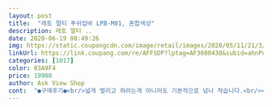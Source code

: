 ```yaml
---
layout: post 
title:  "레토 멀티 푸쉬업바 LPB-M01, 혼합색상" 
description: 레토 멀티 ..
date: 2020-06-19 08:49:26 
img: https://static.coupangcdn.com/image/retail/images/2020/05/11/21/3/95eddd0c-dfeb-402a-b0df-d69256456628.jpg 
linkUrl: https://link.coupang.com/re/AFFSDP?lptag=AF3600438&subid=ahnPublicAsk&pageKey=1577684986&itemId=2697773535&vendorItemId=70688174320&traceid=V0-113-28b6326593dcf36c 
categories: [1017] 
color: 03A9F4 
price: 19900 
author: Ask View Shop 
cont:  "●구매후기●<br/>넓게 벌리고 하려는게 아니어도 기본적으로 넘나 작습니다.<br/><br/>다른 제품을 하나 더 구매할 생각입니다.<br/><br/>마감 별로구요 프린팅이 번지고 기스가 많네요 싼맛에 씁니다<br/>무엇보다 손잡이가 고무라 손바닥이 엄청 나쁩니다<br/>사이즈가 작다보니 너무 좁아요.<br/><br/>사이즈를 확인해 보세요.<br/><br/>사진만 보고 사이즈를 안보고 구매해서... <br/>.<br/><br/>이 제품 가성비는 좋아서 그냥 쓸 생각이고<br/>일반적인 푸쉬업하는거보다<br/>작다는게 장점이 될 수 있겠지만 이 푸쉬업바는... <br/>구매하실 생각이시라면<br/>주문했는데 아주 만족합니다^^<br/>형이 사서하는거보고<br/>훨씬좋네요.<br/>.<br/><br/>넓게 벌리고 하려는게 아니어도 기본적으로 넘나 작습니다.<br/><br/>다른 제품을 하나 더 구매할 생각입니다.<br/><br/>마감 별로구요 프린팅이 번지고 기스가 많네요 싼맛에 씁니다<br/>무엇보다 손잡이가 고무라 손바닥이 엄청 나쁩니다<br/>사이즈가 작다보니 너무 좁아요.<br/><br/>사이즈를 확인해 보세요.<br/><br/>사진만 보고 사이즈를 안보고 구매해서... <br/>.<br/><br/>이 제품 가성비는 좋아서 그냥 쓸 생각이고<br/>일반적인 푸쉬업하는거보다<br/>작다는게 장점이 될 수 있겠지만 이 푸쉬업바는... <br/>구매하실 생각이시라면<br/>주문했는데 아주 만족합니다^^<br/>형이 사서하는거보고<br/>훨씬좋네요.<br/>.<br/><br/>" 
---
```

